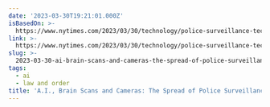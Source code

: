 ```yaml
---
date: '2023-03-30T19:21:01.000Z'
isBasedOn: >-
  https://www.nytimes.com/2023/03/30/technology/police-surveillance-tech-dubai.html
link: >-
  https://www.nytimes.com/2023/03/30/technology/police-surveillance-tech-dubai.html
slug: >-
  2023-03-30-ai-brain-scans-and-cameras-the-spread-of-police-surveillance-tech-the
tags:
  - ai
  - law and order
title: 'A.I., Brain Scans and Cameras: The Spread of Police Surveillance Tech - The'
---
```


